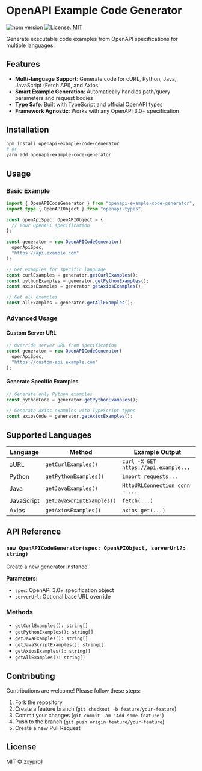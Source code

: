 # OpenAPI Example Code Generator

[![npm version](https://img.shields.io/npm/v/openapi-example-code-generator.svg)](https://www.npmjs.com/package/openapi-example-code-generator)
[![License: MIT](https://img.shields.io/badge/License-MIT-yellow.svg)](https://opensource.org/licenses/MIT)

Generate executable code examples from OpenAPI specifications for multiple languages.

## Features

- **Multi-language Support**: Generate code for cURL, Python, Java, JavaScript (Fetch API), and Axios
- **Smart Example Generation**: Automatically handles path/query parameters and request bodies
- **Type Safe**: Built with TypeScript and official OpenAPI types
- **Framework Agnostic**: Works with any OpenAPI 3.0+ specification

## Installation

```bash
npm install openapi-example-code-generator
# or
yarn add openapi-example-code-generator
```

## Usage

### Basic Example

```typescript
import { OpenAPICodeGenerator } from "openapi-example-code-generator";
import type { OpenAPIObject } from "openapi-types";

const openApiSpec: OpenAPIObject = {
  // Your OpenAPI specification
};

const generator = new OpenAPICodeGenerator(
  openApiSpec,
  "https://api.example.com"
);

// Get examples for specific language
const curlExamples = generator.getCurlExamples();
const pythonExamples = generator.getPythonExamples();
const axiosExamples = generator.getAxiosExamples();

// Get all examples
const allExamples = generator.getAllExamples();
```

### Advanced Usage

#### Custom Server URL

```typescript
// Override server URL from specification
const generator = new OpenAPICodeGenerator(
  openApiSpec,
  "https://custom-api.example.com"
);
```

#### Generate Specific Examples

```typescript
// Generate only Python examples
const pythonCode = generator.getPythonExamples();

// Generate Axios examples with TypeScript types
const axiosCode = generator.getAxiosExamples();
```

## Supported Languages

| Language   | Method                      | Example Output                         |
| ---------- | --------------------------- | -------------------------------------- |
| cURL       | `getCurlExamples()`       | `curl -X GET https://api.example...` |
| Python     | `getPythonExamples()`     | `import requests...`                 |
| Java       | `getJavaExamples()`       | `HttpURLConnection conn = ...`       |
| JavaScript | `getJavaScriptExamples()` | `fetch(...)`                         |
| Axios      | `getAxiosExamples()`      | `axios.get(...)`                     |

## API Reference

### `new OpenAPICodeGenerator(spec: OpenAPIObject, serverUrl?: string)`

Create a new generator instance.

**Parameters:**

- `spec`: OpenAPI 3.0+ specification object
- `serverUrl`: Optional base URL override

### Methods

- `getCurlExamples(): string[]`
- `getPythonExamples(): string[]`
- `getJavaExamples(): string[]`
- `getJavaScriptExamples(): string[]`
- `getAxiosExamples(): string[]`
- `getAllExamples(): string[]`

## Contributing

Contributions are welcome! Please follow these steps:

1. Fork the repository
2. Create a feature branch (`git checkout -b feature/your-feature`)
3. Commit your changes (`git commit -am 'Add some feature'`)
4. Push to the branch (`git push origin feature/your-feature`)
5. Create a new Pull Request

## License

MIT © [zxypro1](https://github.com/zxypro1)
